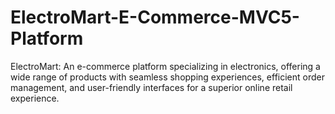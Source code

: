 # ElectroMart-E-Commerce-MVC5-Platform
ElectroMart: An e-commerce platform specializing in electronics, offering a wide range of products with seamless shopping experiences, efficient order management, and user-friendly interfaces for a superior online retail experience.
